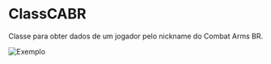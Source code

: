 # ClassCABR
Classe para obter dados de um jogador pelo nickname do Combat Arms BR.

![Exemplo](https://i.imgur.com/OuPE9wO.png)
